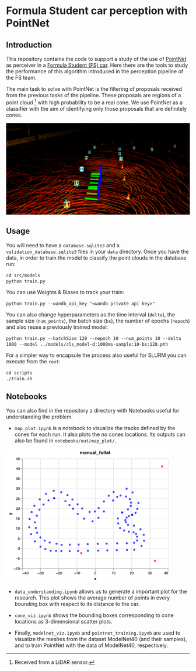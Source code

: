 # Formula Student car perception with PointNet

## Introduction

This repository contains the code to support a study of the use of [PointNet](https://github.com/charlesq34/pointnet) as perceiver in a [Formula Student (FS) car](https://bcnemotorsport.upc.edu). Here there are the tools to study the performance of this algorithm introduced in the perception pipeline of the FS team.

The main task to solve with PointNet is the filtering of proposals received from the previous tasks of the pipeline. These proposals are regions of a point cloud [^1] with high probability to be a real cone. We use PointNet as a classifier with the aim of identifying only those proposals that are definitely cones.

![bounding_boxes_to_be_classified](https://github.com/PauMatas/PointNet-FormulaStudent-I2R/blob/main/doc/observations.png)

[^1]: Received from a LiDAR sensor.

## Usage

You will need to have a `database.sqlite3` and a `validation_database.sqlite3` files in your `data` directory. Once you have the data, in order to train the model to classify the point clouds in the database run:

```Shell
cd src/models
python train.py
```

You can use Weights & Biases to track your train:

```Shell
python train.py --wandb_api_key "<wandb private api key>"
```

You can also change hyperparameters as the time interval (`delta`), the sample size (`num_points`), the batch size (`bs`), the number of epochs (`nepoch`) and also reuse a previously trained model:

```Shell
python train.py --batchSize 128 --nepoch 10 --num_points 10 --delta 1000 --model ../models/cls_model-d:1000ms-sample:10-bs:128.pth
```

For a simpler way to encapsule the process also useful for SLURM you can execute from the `root`:

```Shell
cd scripts
./train.sh
```

## Notebooks

You can also find in the repository a directory with Notebooks useful for understanding the problem.

- `map_plot.ipynb` is a notebook to visualize the tracks defined by the cones for each run. It also plots the no cones locations. Its outputs can also be found in `notebooks/out/map_plot/`.

![map_plot](https://github.com/PauMatas/PointNet-FormulaStudent-I2R/blob/main/notebooks/out/map_plot/manual_follat.png)

- `data_understanding.ipynb` allows us to generate a important plot for the research. This plot shows the average number of points in every bounding box with respect to its distance to the car.

- `cone_viz.ipynb` shows the bounding boxes corresponding to cone locations as 3-dimensional scatter plots.

- Finally, `modelnet_viz.ipynb` and `pointnet_training.ipynb` are used to visualize the meshes from the dataset ModelNet40 (and their samples), and to train PointNet with the data of ModelNet40, respectively.
